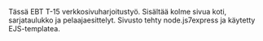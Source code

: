 Tässä EBT T-15 verkkosivuharjoitustyö. Sisältää kolme sivua koti, sarjataulukko ja pelaajaesittelyt. Sivusto tehty node.js7express ja käytetty EJS-templatea.
